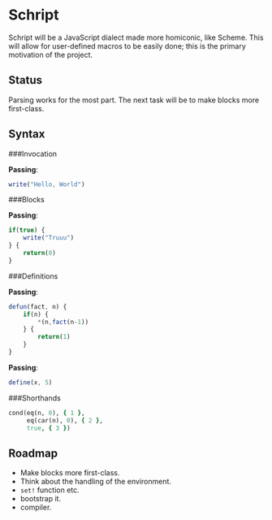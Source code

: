 Schript
=======
Schript will be a JavaScript dialect made more homiconic, like Scheme. This will allow for user-defined macros to be easily done; this is the primary motivation of the project.

Status
------
Parsing works for the most part. The next task will be to make blocks more first-class.

Syntax
------
###Invocation

__Passing__:

```javascript
write("Hello, World")
```

###Blocks

__Passing__:

```javascript
if(true) {
	write("Truuu")
} {
	return(0)
}
```

###Definitions

__Passing__:

```javascript
defun(fact, n) {
	if(n) {
		*(n,fact(n-1))
	} {
		return(1)
	}
}
```

__Passing__:

```javascript
define(x, 5)
```

###Shorthands
```ruby
cond(eq(n, 0), { 1 },
     eq(car(n), 0), { 2 },
     true, { 3 })
```

Roadmap
-------
- Make blocks more first-class.
- Think about the handling of the environment.
- `set!` function etc.
- bootstrap it.
- compiler.